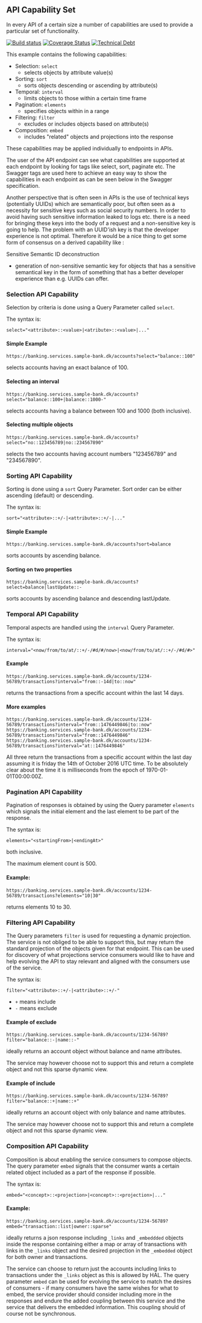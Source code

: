 ## API Capability Set

In every API of a certain size a number of capabilities are used to provide a particular set of functionality.

[![Build status](https://travis-ci.org/openapi-tools/api-capabilities.svg?branch=master)](https://travis-ci.org/openapi-tools/api-capabilities)
[![Coverage Status](https://codecov.io/gh/openapi-tools/api-capabilities/coverage.svg?branch=master)](https://codecov.io/gh/openapi-tools/api-capabilities)
[![Technical Debt](https://sonarcloud.io/api/badges/measure?key=io.openapitools.api%3Acapabilities&metric=sqale_debt_ratio)](https://sonarcloud.io/dashboard?id=io.openapitools.api3%capabilities)

This example contains the following capabilities:

- Selection: `select`
  - selects objects by attribute value(s)
- Sorting: `sort`
  - sorts objects descending or ascending by attribute(s)
- Temporal: `interval`
  - limits objects to those within a certain time frame
- Pagination: `elements`
  - specifies objects within in a range
- Filtering: `filter`
  - excludes or includes objects based on attribute(s)
- Composition: `embed`
  - includes "related" objects and projections into the response

These capabilities may be applied individually to endpoints in APIs.

The user of the API endpoint can see what capabilities are supported at each endpoint by looking for tags like select, sort, paginate etc.
The Swagger tags are used here to achieve an easy way to show the capabilities in each endpoint as can be seen below in the Swagger
specification.

Another perspective that is often seen in APIs is the use of technical keys (potentially UUIDs) which are semantically poor, but often seen as
a necessity for sensitive keys such as social security numbers. In order to avoid having such sensitive information leaked to logs etc. there is
a need for bringing these keys into the body of a request and a non-sensitive key is going to help.
The problem with an UUID'ish key is that the developer experience is not optimal. Therefore it would be a nice thing to get some form of
consensus on a derived capability like :

Sensitive Semantic ID deconstruction

- generation of non-sensitive semantic key for objects that has a sensitive semantical key in the form of something that has a better developer
  experience than e.g. UUIDs can offer.

### Selection API Capability

Selection by criteria is done using a Query Parameter called `select`.

The syntax is:

    select="<attribute>::<value>|<atribute>::<value>|..."

#### Simple Example

    https://banking.services.sample-bank.dk/accounts?select="balance::100"

selects accounts having an exact balance of 100.

#### Selecting an interval

    https://banking.services.sample-bank.dk/accounts?select="balance::100+|balance::1000-"

selects accounts having a balance between 100 and 1000 (both inclusive).

#### Selecting multiple objects

    https://banking.services.sample-bank.dk/accounts?select="no::123456789|no::234567890"

selects the two accounts having account numbers "123456789" and "234567890".

### Sorting API Capability

Sorting is done using a `sort` Query Parameter. Sort order can be either ascending (default) or descending.

The syntax is:

    sort="<attribute>::+/-|<attribute>::+/-|..."

#### Simple Example

    https://banking.services.sample-bank.dk/accounts?sort=balance

sorts accounts by ascending balance.

#### Sorting on two properties

    https://banking.services.sample-bank.dk/accounts?select=balance|lastUpdate::-

sorts accounts by ascending balance and descending lastUpdate.

### Temporal API Capability

Temporal aspects are handled using the `interval` Query Parameter.

The syntax is:

    interval="<now/from/to/at/::+/-/#d/#/now>|<now/from/to/at/::+/-/#d/#>"

#### Example

    https://banking.services.sample-bank.dk/accounts/1234-56789/transactions?interval="from::-14d|to::now"

returns the transactions from a specific account within the last 14 days.

#### More examples

    https://banking.services.sample-bank.dk/accounts/1234-56789/transactions?interval="from::1476449846|to::now"
    https://banking.services.sample-bank.dk/accounts/1234-56789/transactions?interval="from::1476449846"
    https://banking.services.sample-bank.dk/accounts/1234-56789/transactions?interval="at::1476449846"

All three return the transactions from a specific account within the last day assuming it is friday the 14th of October 2016 UTC time.
To be absolutely clear about the time it is milliseconds from the epoch of 1970-01-01T00:00:00Z.

### Pagination API Capability

Pagination of responses is obtained by using the Query parameter `elements` which signals the initial element and the last element to be part of
the response.

The syntax is:

    elements="<startingFrom>|<endingAt>"

both inclusive.

The maximum element count is 500.

#### Example:

    https://banking.services.sample-bank.dk/accounts/1234-56789/transactions?elements="10|30"

returns elements 10 to 30.

### Filtering API Capability

The Query parameters `filter` is used for requesting a dynamic projection. The service is not obliged to be able to support this, but may return
the standard projection of the objects given for that endpoint. This can be used for discovery of what projections service consumers would like
to have and help evolving the API to stay relevant and aligned with the consumers use of the service.

The syntax is:

    filter="<attribute>::+/-|<attribute>::+/-"

* `+` means include
* `-` means exclude

#### Example of exclude

    https://banking.services.sample-bank.dk/accounts/1234-56789?filter="balance::-|name::-"

ideally returns an account object without balance and name attributes.

The service may however choose not to support this and return a complete object and not this sparse dynamic view.

#### Example of include

    https://banking.services.sample-bank.dk/accounts/1234-56789?filter="balance::+|name::+"

ideally returns an account object with only balance and name attributes.

The service may however choose not to support this and return a complete object and not this sparse dynamic view.

### Composition API Capability

Composition is about enabling the service consumers to compose objects. The query parameter `embed` signals that the consumer wants a certain
related object included as a part of the response if possible.

The syntax is:

    embed="<concept>::<projection>|<concept>::<projection>|..."

#### Example:

    https://banking.services.sample-bank.dk/accounts/1234-56789?embed="transaction::list|owner::sparse"

ideally returns a json response including `_links` and `_embeddded` objects inside the response containing either a map or array of transactions
with links in the `_links` object and the desired projection in the `_embedded` object for both owner and transactions.

The service can choose to return just the accounts including links to transactions under the `_links` object as this is allowed by HAL.
The query parameter `embed` can be used for evolving the service to match the desires of consumers - if many consumers have the same wishes for
what to embed, the service provider should consider including more in the responses and endure the added coupling between this service and the
service that delivers the embedded information. This coupling should of course not be synchronous.